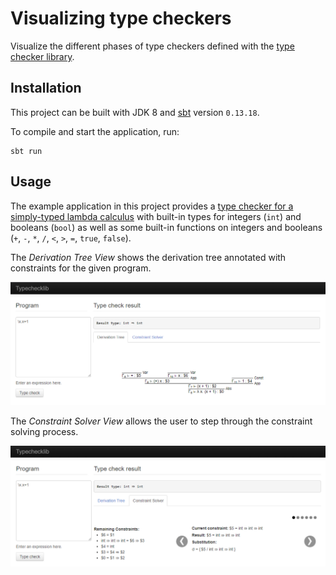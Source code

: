 Visualizing type checkers
=========================

Visualize the different phases of type checkers defined with the [type checker library](https://github.com/mzuber/typechecklib).

Installation
------------

This project can be built with JDK 8 and [sbt](https://www.scala-sbt.org/index.html) version `0.13.18`.

To compile and start the application, run:

```
sbt run
```

Usage
-----

The example application in this project provides a [type checker for a simply-typed lambda calculus](app/controllers/Example.scala)
with built-in types for integers (`int`) and booleans (`bool`) as well as some built-in functions on integers and 
booleans (`+`, `-`, `*`, `/`, `<`, `>`, `=`, `true`, `false`).

The _Derivation Tree View_ shows the derivation tree annotated with constraints for the given program.

![Derivation Tree](/docs/typecheckviz-derivation-tree.png)

The _Constraint Solver View_ allows the user to step through the constraint solving process.

![Constraint Solver](/docs/typecheckviz-constraint-solver.png)
